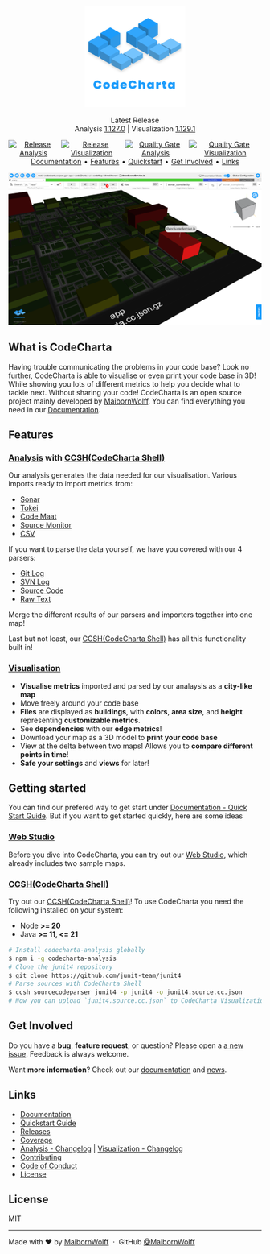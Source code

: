 <style>
  .center {
    display:flex;
    justify-content:center;
    flex-direction: column;
    align-items: center;
    text-align:center;
    margin-bottom:10px;
  }
  .row-with-gaps {
    display:flex;
    gap: 5px;
  }
</style>

<div class="center" style="">
  <a href="https://maibornwolff.github.io/codecharta/visualization/app/index.html?file=codecharta.cc.json.gz&file=codecharta_analysis.cc.json.gz&currentFilesAreSampleFiles=true">
    <img src="https://raw.githubusercontent.com/maibornwolff/codecharta/main/logo/codecharta_logo.svg" alt="CodeCharta logo" width="200"/>
  </a>

  <p>
    Latest Release
    <br>
    Analysis <a href="https://github.com/MaibornWolff/codecharta/releases/tag/ana-1.127.0">1.127.0</a> | Visualization <a href="https://github.com/MaibornWolff/codecharta/releases/tag/vis-1.129.1">1.129.1</a>

[comment]: ##################################################################################
[comment]: <Ensure that the words 'latest release' are above the line with the links>
[comment]: ##################################################################################

  </p>

  <div class="row-with-gaps">
    <a href="https://github.com/MaibornWolff/codecharta/actions/workflows/release-analysis.yml">
      <img src="https://github.com/MaibornWolff/codecharta/actions/workflows/release-analysis.yml/badge.svg" alt="Release Analysis">
    </a>
    <a href="https://github.com/MaibornWolff/codecharta/actions/workflows/release-visualization.yml">
      <img src="https://github.com/MaibornWolff/codecharta/actions/workflows/release-visualization.yml/badge.svg" alt="Release Visualization">
    </a>
    <a href="https://sonarcloud.io/dashboard?id=maibornwolff-gmbh_codecharta_analysis">
      <img src="https://sonarcloud.io/api/project_badges/measure?project=maibornwolff-gmbh_codecharta_analysis&metric=alert_status" alt="Quality Gate Analysis"></a>
    <a href="https://sonarcloud.io/dashboard?id=maibornwolff-gmbh_codecharta_visualization">
      <img src="https://sonarcloud.io/api/project_badges/measure?project=maibornwolff-gmbh_codecharta_visualization&metric=alert_status" alt="Quality Gate Visualization"> 
    </a>
  </div>

  <div class="row-with-gaps">
    <a href="https://maibornwolff.github.io/codecharta/">Documentation</a> •
    <a href="#features">Features</a> •
    <a href="https://maibornwolff.github.io/codecharta/docs/quick-start-guide/">Quickstart</a> •
    <a href="#get-involved">Get Involved</a> •
    <a href="#links">Links</a>
  </div>
</div>

![Screenshot of visualization](screenshot.png)

## What is CodeCharta

Having trouble communicating the problems in your code base? Look no further, CodeCharta is able to visualise or even print your code base in 3D! While showing you lots of different metrics to help you decide what to tackle next. Without sharing your code! CodeCharta is an open source project mainly developed by [MaibornWolff](https://www.maibornwolff.de/en). You can find everything you need in our [Documentation](https://maibornwolff.github.io/codecharta/).

## Features

### [Analysis](https://maibornwolff.github.io/codecharta/docs/analysis/) with [CCSH(CodeCharta Shell)](https://maibornwolff.github.io/codecharta/docs/ccsh/)

Our analysis generates the data needed for our visualisation.
Various imports ready to import metrics from:

- [Sonar](https://maibornwolff.github.io/codecharta/docs/sonar-importer)
- [Tokei](https://maibornwolff.github.io/codecharta/docs/tokei-importer)
- [Code Maat](https://maibornwolff.github.io/codecharta/docs/codemaatimporter)
- [Source Monitor](https://maibornwolff.github.io/codecharta/docs/sourcemonitorimporter)
- [CSV](https://maibornwolff.github.io/codecharta/docs/csv-importer)

If you want to parse the data yourself, we have you covered with our 4 parsers:

- [Git Log](https://maibornwolff.github.io/codecharta/docs/git-log-parser)
- [SVN Log](https://maibornwolff.github.io/codecharta/docs/svn-log-parser)
- [Source Code](https://maibornwolff.github.io/codecharta/docs/source-code-parser)
- [Raw Text](https://maibornwolff.github.io/codecharta/docs/raw-text-parser)

Merge the different results of our parsers and importers together into one map!

Last but not least, our [CCSH(CodeCharta Shell)](https://maibornwolff.github.io/codecharta/docs/ccsh/) has all this functionality built in!

### [Visualisation](https://maibornwolff.github.io/codecharta/docs/visualization/)

- **Visualise metrics** imported and parsed by our analaysis as a **city-like map**
- Move freely around your code base
- **Files** are displayed as **buildings**, with **colors**, **area size**, and **height** representing **customizable metrics**.
- See **dependencies** with our **edge metrics**!
- Download your map as a 3D model to **print your code base**
- View at the delta between two maps! Allows you to **compare different points in time**!
- **Safe your settings** and **views** for later!

## Getting started

You can find our prefered way to get start under [Documentation - Quick Start Guide](https://maibornwolff.github.io/codecharta/docs/quick-start-guide/). But if you want to get started quickly, here are some ideas

### [Web Studio](https://maibornwolff.github.io/codecharta/visualization/app/index.html?file=codecharta.cc.json.gz&file=codecharta_analysis.cc.json.gz&currentFilesAreSampleFiles=true&area=rloc&height=sonar_complexity&color=sonar_complexity)

Before you dive into CodeCharta, you can try out our [Web Studio](https://maibornwolff.github.io/codecharta/visualization/app/index.html?file=codecharta.cc.json.gz&file=codecharta_analysis.cc.json.gz&currentFilesAreSampleFiles=true&area=rloc&height=sonar_complexity&color=sonar_complexity), which already includes two sample maps.

### [CCSH(CodeCharta Shell)](https://maibornwolff.github.io/codecharta/docs/ccsh/)

Try out our [CCSH(CodeCharta Shell)](https://maibornwolff.github.io/codecharta/docs/ccsh/)! To use CodeCharta you need the following installed on your system:

- Node **>= 20**
- Java **>= 11, <= 21**

```bash
# Install codecharta-analysis globally
$ npm i -g codecharta-analysis
# Clone the junit4 repository
$ git clone https://github.com/junit-team/junit4
# Parse sources with CodeCharta Shell
$ ccsh sourcecodeparser junit4 -p junit4 -o junit4.source.cc.json
# Now you can upload `junit4.source.cc.json` to CodeCharta Visualization
```

## Get Involved

Do you have a **bug**, **feature request**, or question? Please open a [a new issue](https://github.com/MaibornWolff/codecharta/issues/new). Feedback is always welcome.

Want **more information**? Check out our [documentation](https://maibornwolff.github.io/codecharta/) and [news](https://maibornwolff.github.io/codecharta/news/).

## Links

- [Documentation](https://maibornwolff.github.io/codecharta/)
- [Quickstart Guide](https://maibornwolff.github.io/codecharta/docs/quick-start-guide/)
- [Releases](https://github.com/MaibornWolff/codecharta/releases)
- [Coverage](https://maibornwolff.github.io/codecharta/visualization/coverage/lcov-report/)
- [Analysis - Changelog](analysis/CHANGELOG.md) | [Visualization - Changelog](visualization/CHANGELOG.md)
- [Contributing](CONTRIBUTING.md)
- [Code of Conduct](CODE_OF_CONDUCT.md)
- [License](LICENSE.md)

## License

MIT

---

Made with ❤ by [MaibornWolff](https://www.maibornwolff.de/en) &nbsp;&middot;&nbsp; GitHub [@MaibornWolff](https://github.com/maibornwolff)
